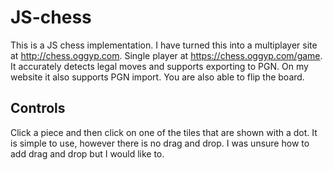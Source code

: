 # JS-chess
This is a JS chess implementation. I have turned this into a multiplayer site at http://chess.oggyp.com. Single player at https://chess.oggyp.com/game. It accurately detects legal moves and supports exporting to PGN. On my website it also supports PGN import. You are also able to flip the board. 

## Controls
Click a piece and then click on one of the tiles that are shown with a dot. It is simple to use, however there is no drag and drop. I was unsure how to add drag and drop but I would like to.
